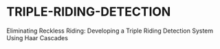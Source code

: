 # TRIPLE-RIDING-DETECTION
Eliminating Reckless Riding: Developing a Triple Riding Detection System Using Haar Cascades
